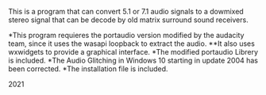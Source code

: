 This is a program that can convert 5.1 or 7.1 audio signals to a dowmixed stereo signal that can be decode by old matrix surround sound receivers.

*This program requieres the portaudio version modified by the audacity team, since it uses the wasapi loopback to extract the audio. **It also uses wxwidgets to provide a graphical interface.
*The modified portaudio Librery is included.
*The Audio Glitching in Windows 10 starting in update 2004 has been corrected.
*The installation file is included.

2021

